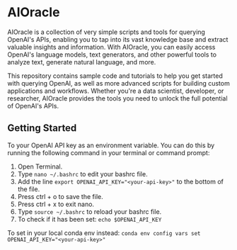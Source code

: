 # AIOracle

AIOracle is a collection of very simple scripts and tools for querying OpenAI's APIs, enabling you to tap into its vast knowledge base and extract valuable insights and information. With AIOracle, you can easily access OpenAI's language models, text generators, and other powerful tools to analyze text, generate natural language, and more.

This repository contains sample code and tutorials to help you get started with querying OpenAI, as well as more advanced scripts for building custom applications and workflows. Whether you're a data scientist, developer, or researcher, AIOracle provides the tools you need to unlock the full potential of OpenAI's APIs.

## Getting Started

To your OpenAI API key as an environment variable. You can do this by running the following command in your terminal or command prompt:

1) Open Terminal.
2) Type `nano ~/.bashrc` to edit your bashrc file.
3) Add the line `export OPENAI_API_KEY="<your-api-key>"` to the bottom of the file.
4) Press ctrl + o to save the file.
5) Press ctrl + x to exit nano.
6) Type `source ~/.bashrc` to reload your bashrc file.
7) To check if it has been set: `echo $OPENAI_API_KEY`

To set in your local conda env instead:
`conda env config vars set OPENAI_API_KEY="<your-api-key>"`
